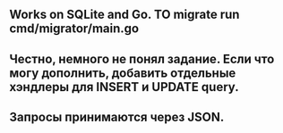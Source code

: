 ## Works on SQLite and Go. TO migrate run cmd/migrator/main.go
## Честно, немного не понял задание. Если что могу дополнить, добавить отдельные хэндлеры для INSERT и UPDATE query. 
## Запросы принимаются через JSON. 
